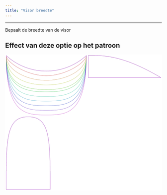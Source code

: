 ```yaml
---
title: "Visor breedte"
---
```


---

Bepaalt de breedte van de visor

## Effect van deze optie op het patroon

![Deze afbeelding toont het effect van deze optie door meerdere varianten die een andere waarde hebben voor deze optie te vervangen](holmes_visorwidth_sample.svg "Effect van deze optie op het patroon")
